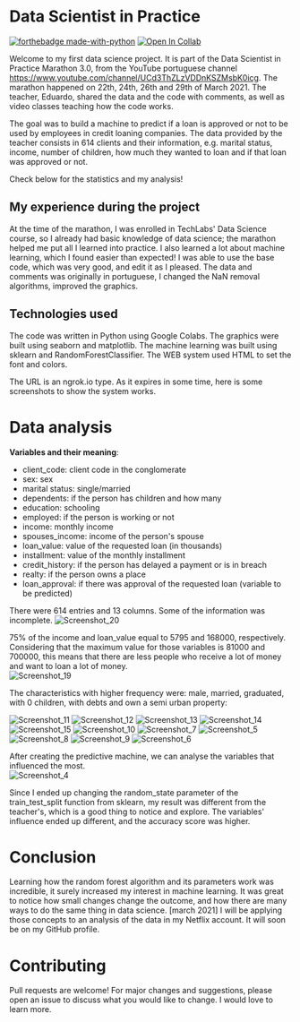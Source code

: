 # Data Scientist in Practice
[![forthebadge made-with-python](http://ForTheBadge.com/images/badges/made-with-python.svg)](https://www.python.org/)
[![Open In Collab](https://colab.research.google.com/assets/colab-badge.svg)](https://colab.research.google.com/github/Naereen/badges)

Welcome to my first data science project. It is part of the Data Scientist in Practice Marathon 3.0, from the YouTube portuguese channel https://www.youtube.com/channel/UCd3ThZLzVDDnKSZMsbK0icg.
The marathon happened on 22th, 24th, 26th and 29th of March 2021. The teacher, Eduardo, shared the data and the code with comments, as well as video classes teaching how the code works. 

The goal was to build a machine to predict if a loan is approved or not to be used by employees in credit loaning companies. The data provided by the teacher consists in 614 clients and their information, e.g. marital status, income, number of children, how much they wanted to loan and if that loan was approved or not.

Check below for the statistics and my analysis!

## My experience during the project

At the time of the marathon, I was enrolled in TechLabs' Data Science course, so I already had basic knowledge of data science; the marathon helped me put all I learned into practice. I also learned a lot about machine learning, which I found easier than expected! I was able to use the base code, which was very good, and edit it as I pleased. The data and comments was originally in portuguese, I changed the NaN removal algorithms, improved the graphics. 

## Technologies used

The code was written in Python using Google Colabs.
The graphics were built using seaborn and matplotlib. 
The machine learning was built using sklearn and RandomForestClassifier.
The WEB system used HTML to set the font and colors.

The URL is an ngrok.io type. As it expires in some time, here is some screenshots to show the system works.

# Data analysis

**Variables and their meaning**:
*   client_code: client code in the conglomerate
*   sex: sex
*   marital status: single/married
*   dependents: if the person has children and how many
*   education: schooling
*   employed: if the person is working or not
*   income: monthly income
*   spouses_income: income of the person's spouse
*   loan_value: value of the requested loan (in thousands)
*   installment: value of the monthly installment 
*   credit_history: if the person has delayed a payment or is in breach
*   realty: if the person owns a place
*   loan_approval: if there was approval of the requested loan (variable to be predicted)

There were 614 entries and 13 columns. Some of the information was incomplete. 
![Screenshot_20](https://user-images.githubusercontent.com/72163805/112728580-c6a1cb80-8f06-11eb-8867-eb16241dddf8.png)

75% of the income and loan_value equal to 5795 and 168000, respectively. Considering that the maximum value for those variables is 81000 and 700000, this means that there are less people who receive a lot of money and want to loan a lot of money.
<br>
![Screenshot_19](https://user-images.githubusercontent.com/72163805/112728712-50ea2f80-8f07-11eb-8d8f-d647100263bf.png)

The characteristics with higher frequency were: male, married, graduated, with 0 children, with debts and own a semi urban property:

![Screenshot_11](https://user-images.githubusercontent.com/72163805/112728931-6ad84200-8f08-11eb-9a2c-a5941e57457d.png)
![Screenshot_12](https://user-images.githubusercontent.com/72163805/112728932-6b70d880-8f08-11eb-8f31-3291b453476d.png)
![Screenshot_13](https://user-images.githubusercontent.com/72163805/112728933-6b70d880-8f08-11eb-8630-78266c5ee909.png)
![Screenshot_14](https://user-images.githubusercontent.com/72163805/112728934-6b70d880-8f08-11eb-9a9b-f29651172c64.png)
![Screenshot_15](https://user-images.githubusercontent.com/72163805/112728935-6c096f00-8f08-11eb-926b-1431acdeea6f.png)
![Screenshot_10](https://user-images.githubusercontent.com/72163805/112728941-6d3a9c00-8f08-11eb-8568-4ad21bac6d78.png)
![Screenshot_7](https://user-images.githubusercontent.com/72163805/112728942-6d3a9c00-8f08-11eb-9f7a-cfe642539846.png)
![Screenshot_5](https://user-images.githubusercontent.com/72163805/112728944-6dd33280-8f08-11eb-9dcc-be5f79c76f44.png)
![Screenshot_8](https://user-images.githubusercontent.com/72163805/112728939-6ca20580-8f08-11eb-96ee-15b37c98d5e4.png)
![Screenshot_9](https://user-images.githubusercontent.com/72163805/112728940-6ca20580-8f08-11eb-9de4-0e92dc885bcf.png)
![Screenshot_6](https://user-images.githubusercontent.com/72163805/112728945-6dd33280-8f08-11eb-8592-28c3bd262bec.png)

After creating the predictive machine, we can analyse the variables that influenced the most.
<br>
![Screenshot_4](https://user-images.githubusercontent.com/72163805/112884981-8da05d00-90a6-11eb-84a5-2e6d5892581f.png)

Since I ended up changing the random_state parameter of the train_test_split function from sklearn, my result was different from the teacher's, which is a good thing to notice and explore. The variables' influence ended up different, and the accuracy score was higher. 


# Conclusion

Learning how the random forest algorithm and its parameters work was incredible, it surely increased my interest in machine learning. 
It was great to notice how small changes change the outcome, and how there are many ways to do the same thing in data science.
[march 2021] I will be applying those concepts to an analysis of the data in my Netflix account. It will soon be on my GitHub profile.

# Contributing
Pull requests are welcome! For major changes and suggestions, please open an issue to discuss what you would like to change. I would love to learn more.
